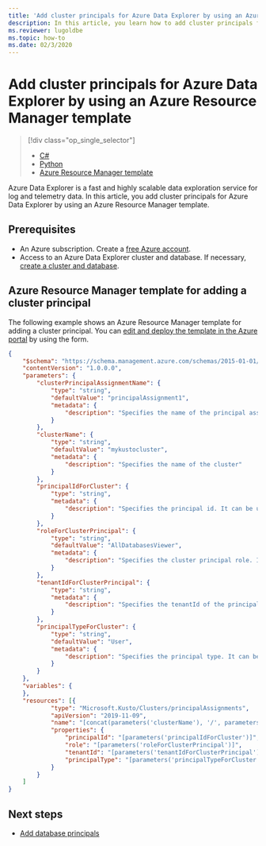 ```yaml
---
title: 'Add cluster principals for Azure Data Explorer by using an Azure Resource Manager template'
description: In this article, you learn how to add cluster principals for Azure Data Explorer by using an Azure Resource Manager template.
ms.reviewer: lugoldbe
ms.topic: how-to
ms.date: 02/3/2020
---
```


# Add cluster principals for Azure Data Explorer by using an Azure Resource Manager template

> [!div class="op_single_selector"]
> * [C#](cluster-principal-csharp.md)
> * [Python](cluster-principal-python.md)
> * [Azure Resource Manager template](cluster-principal-resource-manager.md)

Azure Data Explorer is a fast and highly scalable data exploration service for log and telemetry data. In this article, you add cluster principals for Azure Data Explorer by using an Azure Resource Manager template.

## Prerequisites

* An Azure subscription. Create a [free Azure account](https://azure.microsoft.com/free/).
* Access to an Azure Data Explorer cluster and database. If necessary, [create a cluster and database](create-cluster-database-python.md).

## Azure Resource Manager template for adding a cluster principal

The following example shows an Azure Resource Manager template for adding a cluster principal.  You can [edit and deploy the template in the Azure portal](/azure/azure-resource-manager/resource-manager-quickstart-create-templates-use-the-portal#edit-and-deploy-the-template) by using the form.

```json
{
    "$schema": "https://schema.management.azure.com/schemas/2015-01-01/deploymentTemplate.json#",
    "contentVersion": "1.0.0.0",
    "parameters": {
		"clusterPrincipalAssignmentName": {
            "type": "string",
            "defaultValue": "principalAssignment1",
            "metadata": {
                "description": "Specifies the name of the principal assignment"
            }
        },
        "clusterName": {
            "type": "string",
            "defaultValue": "mykustocluster",
            "metadata": {
                "description": "Specifies the name of the cluster"
            }
        },
		"principalIdForCluster": {
            "type": "string",
            "metadata": {
                "description": "Specifies the principal id. It can be user email, application (client) ID, security group name"
            }
        },
		"roleForClusterPrincipal": {
            "type": "string",
			"defaultValue": "AllDatabasesViewer",
            "metadata": {
                "description": "Specifies the cluster principal role. It can be 'AllDatabasesAdmin', 'AllDatabasesMonitor' or 'AllDatabasesViewer'"
            }
        },
		"tenantIdForClusterPrincipal": {
            "type": "string",
            "metadata": {
                "description": "Specifies the tenantId of the principal"
            }
        },
		"principalTypeForCluster": {
            "type": "string",
			"defaultValue": "User",
            "metadata": {
                "description": "Specifies the principal type. It can be 'User', 'App', 'Group'"
            }
        }
    },
    "variables": {
    },
    "resources": [{
            "type": "Microsoft.Kusto/Clusters/principalAssignments",
            "apiVersion": "2019-11-09",
            "name": "[concat(parameters('clusterName'), '/', parameters('clusterPrincipalAssignmentName'))]",
            "properties": {
                "principalId": "[parameters('principalIdForCluster')]",
                "role": "[parameters('roleForClusterPrincipal')]",
				"tenantId": "[parameters('tenantIdForClusterPrincipal')]",
				"principalType": "[parameters('principalTypeForCluster')]"
            }
        }
    ]
}
```

## Next steps

* [Add database principals](database-principal-resource-manager.md)
